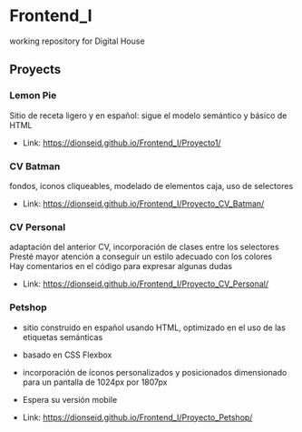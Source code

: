 # Frontend_I

working repository for Digital House

## Proyects

### Lemon Pie

Sitio de receta ligero y en español: sigue el modelo semántico y básico de HTML

- Link: https://dionseid.github.io/Frontend_I/Proyecto1/

### CV Batman

fondos, íconos cliqueables, modelado de elementos caja, uso de selectores

- Link: https://dionseid.github.io/Frontend_I/Proyecto_CV_Batman/

### CV Personal

adaptación del anterior CV, incorporación de clases entre los selectores<br>
Presté mayor atención a conseguir un estilo adecuado con los colores<br>
Hay comentarios en el código para expresar algunas dudas

- Link: https://dionseid.github.io/Frontend_I/Proyecto_CV_Personal/

### Petshop

- sitio construido en español usando HTML, optimizado en el uso de las etiquetas semánticas
- basado en CSS Flexbox
- incorporación de íconos personalizados y posicionados
  dimensionado para un pantalla de 1024px por 1807px
- Espera su versión mobile

- Link: https://dionseid.github.io/Frontend_I/Proyecto_Petshop/
